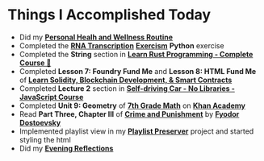 # Things I Accomplished Today

- Did my **[Personal Healh and Wellness Routine](../../routines/2024/personal-health-and-wellness-routine/personal-health-and-wellness-routine-2024-week-7.md)**
- Completed the **[RNA Transcription](https://exercism.org/tracks/python/exercises/rna-transcription)** **[Exercism](https://exercism.org)** **Python** exercise
- Completed the **String** section in **[Learn Rust Programming - Complete Course 🦀](https://www.youtube.com/watch?v=BpPEoZW5IiY)**
- Completed **Lesson 7: Foundry Fund Me** and **Lesson 8: HTML Fund Me** of **[Learn Solidity, Blockchain Development, & Smart Contracts](https://www.youtube.com/watch?v=umepbfKp5rI)**
- Completed **Lecture 2** section in **[Self-driving Car - No Libraries - JavaScript Course](https://www.youtube.com/watch?v=IxhrXKEVCsc)**
- Completed **Unit 9: Geometry** of **[7th Grade Math](https://www.khanacademy.org/math/cc-seventh-grade-math)** on **[Khan Academy](https://www.khanacademy.org)**
- Read **Part Three, Chapter III** of **[Crime and Punishment](https://www.goodreads.com/book/show/7144.Crime_and_Punishment)** by **[Fyodor Dostoevsky](https://www.goodreads.com/author/show/3137322.Fyodor_Dostoevsky)**
- Implemented playlist view in my **[Playlist Preserver](https://github.com/evorhard/Playlist-Preserver)** project and started styling the html
- Did my **[Evening Reflections](../../routines/evening-reflections.md)**
